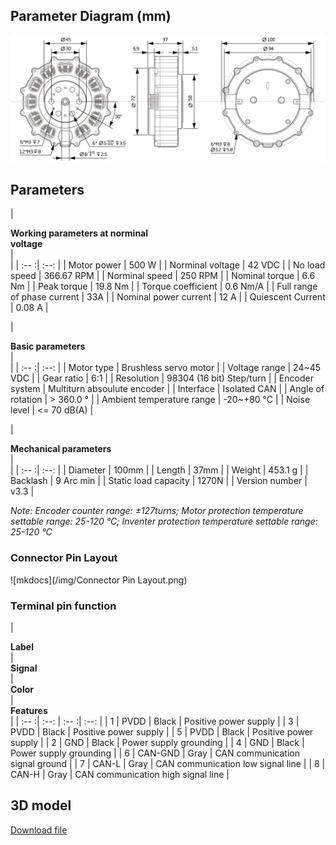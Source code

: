 ## **Parameter Diagram (mm)**
![mkdocs](/img/NU80.png)
## **Parameters**
| <div style="width: 180pt">**Working parameters at norminal voltage**</div> | <div style="width: 120pt"></div> |
| :-- :| :--: |
| Motor power | 500 W | 
| Norminal voltage | 42 VDC | 
| No load speed | 366.67 RPM |
| Norminal speed | 250 RPM |
| Nominal torque | 6.6 Nm |
| Peak torque | 19.8 Nm |
| Torque coefficient | 0.6 Nm/A |
| Full range of phase current | 33A |
| Nominal power current | 12 A |
| Quiescent Current | 0.08 A |

| <div style="width: 180pt">**Basic parameters**</div> | <div style="width: 120pt"></div> |
| :-- :| :--: |
| Motor type | Brushless servo motor |
| Voltage range | 24~45 VDC |
| Gear ratio | 6:1 |
| Resolution | 98304 (16 bit) Step/turn |
| Encoder system | Multiturn absoulute encoder |
| Interface | Isolated CAN |
| Angle of rotation | > 360.0 ° |
| Ambient temperature range | -20~+80 °C |
| Noise level | <= 70 dB(A) |

| <div style="width: 180pt">**Mechanical parameters**</div> | <div style="width: 120pt"></div> |
| :-- :| :--: |
| Diameter | 100mm |
| Length | 37mm |
| Weight | 453.1 g |
| Backlash | 9 Arc min |
| Static load capacity | 1270N |
| Version number | v3.3 |

*Note: Encoder counter range: ±127turns; Motor protection temperature settable range: 25-120 °C; Inventer protection temperature settable range: 25-120 °C*

### **Connector Pin Layout**
![mkdocs](/img/Connector Pin Layout.png)

### **Terminal pin function**
| <div style="width: 50pt">**Label**</div> | <div style="width: 50pt">**Signal**</div> | <div style="width: 50pt">**Color**</div> | <div style="width: 100pt">**Features**</div> |
| :-- :| :--: | :-- :| :--: |
| 1 | PVDD | Black | Positive power supply |
| 3 | PVDD | Black | Positive power supply |
| 5 | PVDD | Black | Positive power supply |
| 2 | GND | Black | Power supply grounding |
| 4 | GND | Black | Power supply grounding |
| 6 | CAN-GND | Gray | CAN communication signal ground |
| 7 | CAN-L | Gray | CAN communication low signal line |
| 8 | CAN-H | Gray | CAN communication high signal line |


## **3D model**
[Download file](/download/QDD-NU80-6_v3_3.STEP)


